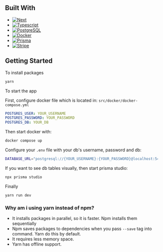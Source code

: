 ## Built With

- [![Next][Next.js]][Next-url]
- [![Typescript][Typescript]][Typescript-url]
- [![PostgreSQL][PostgreSQL]][PostgreSQL-url]
- [![Docker][Docker]][Docker-url]
- [![Prisma][Prisma]][Prisma-url]
- [![Stripe][Stripe]][Stripe-url]

## Getting Started

To install packages

```bash
yarn
```

To start the app

First, configure docker file which is located in: `src/docker/docker-compose.yml`

```yml
POSTGRES_USER: YOUR_USERNAME
POSTGRES_PASSWORD: YOUR_PASSWORD
POSTGRES_DB: YOUR_DB
```

Then start docker with:

```bash
docker compose up
```

Configure your `.env` file with your db's username, password and db:

```bash
DATABASE_URL="postgresql://{YOUR_USERNAME}:{YOUR_PASSWORD}@localhost:5432/{YOUR_DB}?schema=public"
```

If you want to see db tables visually, then start prisma studio:

```bash
npx prisma studio
```

Finally

```bash
yarn run dev
```

### Why am i using yarn instead of npm?

- It installs packages in parallel, so it is faster. Npm installs them sequentially
- Npm saves packages to dependencies when you pass `--save` tag into command. Yarn do this by default.
- It requires less memory space.
- Yarn has offline support.

<!-- MARKDOWN LINKS & IMAGES -->
<!-- https://www.markdownguide.org/basic-syntax/#reference-style-links -->

[Next.js]: https://img.shields.io/badge/next.js-000000?style=for-the-badge&logo=nextdotjs&logoColor=white
[Next-url]: https://nextjs.org/
[Typescript]: https://img.shields.io/badge/TypeScript-007ACC?style=for-the-badge&logo=typescript&logoColor=white
[Typescript-url]: https://www.typescriptlang.org/
[PostgreSQL]: https://img.shields.io/badge/PostgreSQL-316192?style=for-the-badge&logo=postgresql&logoColor=white
[PostgreSQL-url]: https://www.postgresql.org/
[Docker]: https://img.shields.io/badge/Docker-2CA5E0?style=for-the-badge&logo=docker&logoColor=white
[Docker-url]: https://www.docker.com/
[Prisma]: https://img.shields.io/badge/Prisma-3982CE?style=for-the-badge&logo=Prisma&logoColor=white
[Prisma-url]: https://www.prisma.io/
[Stripe]: https://img.shields.io/badge/Stripe-626CD9?style=for-the-badge&logo=Stripe&logoColor=white
[Stripe-url]: https://stripe.com/
